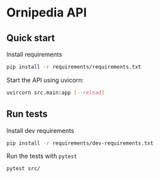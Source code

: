 # Ornipedia API

## Quick start

Install requirements

```bash
pip install -r requirements/requirements.txt
```

Start the API using uvicorn:

```bash
uvircorn src.main:app [--reload]
```

## Run tests

Install dev requirements

```bash
pip install -r requirements/dev-requirements.txt
```

Run the tests with `pytest`

```bash
pytest src/
```
